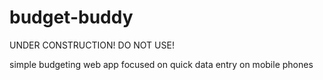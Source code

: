 # budget-buddy
UNDER CONSTRUCTION! DO NOT USE!

simple budgeting web app focused on quick data entry on mobile phones
